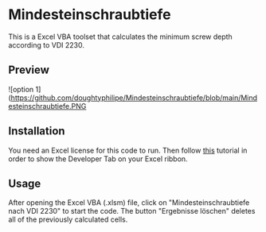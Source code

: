 # Mindesteinschraubtiefe

This is a Excel VBA toolset that calculates the minimum screw depth according to VDI 2230.

## Preview

![option 1](https://github.com/doughtyphilipe/Mindesteinschraubtiefe/blob/main/Mindesteinschraubtiefe.PNG


## Installation

You need an Excel license for this code to run. Then follow [this](https://www.excelcampus.com/vba/enable-developer-tab/) tutorial in order to show the Developer Tab on your Excel ribbon.

## Usage

After opening the Excel VBA (.xlsm) file, click on "Mindesteinschraubtiefe nach VDI 2230" to start the code. The button "Ergebnisse löschen" deletes all of the previously calculated cells.
